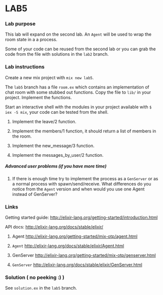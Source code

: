 # LAB5

### Lab purpose

This lab will expand on the second lab. An `Agent` will be used to wrap the room
state in a a process.

Some of your code can be reused from the second lab or you can grab the code
from the file with solutions in the `lab2` branch.


### Lab instructions

Create a new mix project with `mix new lab5`.

The `lab5` branch has a file `room.ex` which contains an implementation of chat
room with some stubbed out functions. Copy the file to `lib/` in your project.
Implement the functions.

Start an interactive shell with the modules in your project available with
`$ iex -S mix`, your code can be tested from the shell.

  1. Implement the leave/2 function.

  2. Implement the members/1 function, it should return a list of members in the
     room.

  3. Implement the new_message/3 function.

  4. Implement the messages_by_user/2 function.


##### Advanced user problems (if you have more time)

  1. If there is enough time try to implement the process as a `GenServer` or
     as a normal process with spawn/send/receive. What differences do you notice
     from the `Agent` version and when would you use one Agent instead of
     GenServer?

### Links

Getting started guide: http://elixir-lang.org/getting-started/introduction.html

API docs: http://elixir-lang.org/docs/stable/elixir/

  1. Agent http://elixir-lang.org/getting-started/mix-otp/agent.html

  2. `Agent` http://elixir-lang.org/docs/stable/elixir/Agent.html

  3. GenServer http://elixir-lang.org/getting-started/mix-otp/genserver.html

  4. `GenServer` http://elixir-lang.org/docs/stable/elixir/GenServer.html


### Solution ( no peeking :) )

See `solution.ex` in the `lab5` branch.
